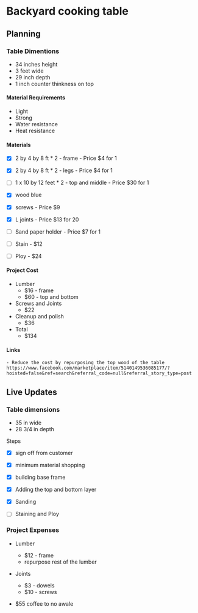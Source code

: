 # Backyard cooking table

## Planning 
### Table Dimentions
- 34 inches height
- 3 feet wide
- 29 inch depth
- 1 inch counter thinkness on top

#### Material Requirements
- Light
- Strong
- Water resistance
- Heat resistance

#### Materials

- [x] 2 by 4 by 8 ft * 2 - frame - Price $4 for 1
- [x] 2 by 4 by 8 ft * 2 - legs - Price $4 for 1
- [ ] 1 x 10 by 12 feet * 2 - top and middle - Price $30 for 1
- [x] wood blue
- [x] screws - Price $9
- [x] L joints - Price $13 for 20
- [ ] Sand paper holder - Price $7 for 1
- [ ] Stain - $12
- [ ] Ploy - $24


#### Project Cost 
- Lumber 
    - $16 - frame
    - $60 - top and bottom
- Screws and Joints
    - $22
- Cleanup and polish
    - $36
- Total
    - $134


#### Links
    - Reduce the cost by repurposing the top wood of the table
    https://www.facebook.com/marketplace/item/5140149536085177/?hoisted=false&ref=search&referral_code=null&referral_story_type=post


## Live Updates

### Table dimensions
- 35 in wide
- 28 3/4 in depth

Steps
- [x] sign off from customer
- [x] minimum material shopping
- [x] building base frame
- [x] Adding the top and bottom layer
- [x] Sanding
- [ ] Staining and Ploy


### Project Expenses
- Lumber
    - $12 - frame
    - repurpose rest of the lumber
- Joints
    - $3 - dowels
    - $10 - screws

- $55 coffee to no awale
